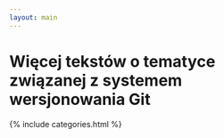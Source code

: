 ```yaml
---
layout: main
---
```

<h1>Więcej tekstów o tematyce związanej z systemem wersjonowania Git</h1>

{% include categories.html %}
